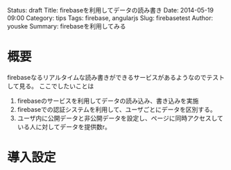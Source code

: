 Status: draft
Title: firebaseを利用してデータの読み書き
Date: 2014-05-19 09:00
Category: tips
Tags: firebase, angularjs
Slug: firebasetest
Author: youske
Summary: firebaseを利用してみる

# 概要
firebaseなるリアルタイムな読み書きができるサービスがあるようなのでテストして見る。
ここでしたいことは
1. firebaseのサービスを利用してデータの読み込み、書き込みを実施
2. firebaseでの認証システムを利用して、ユーザごとにデータを区別する。
3. ユーザ内に公開データと非公開データを設定し、ページに同時アクセスしている人に対してデータを提供数r。

# 導入設定


